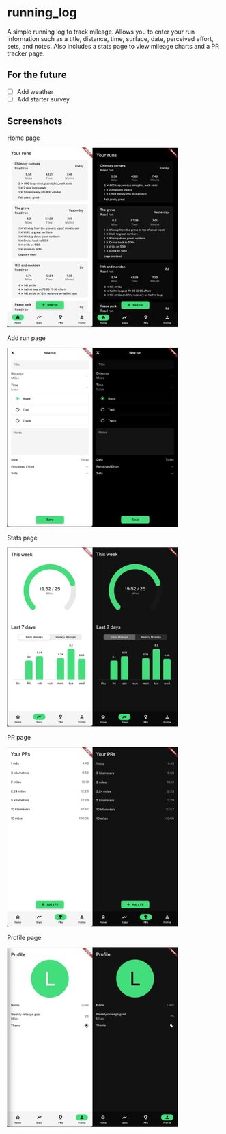 # running_log

A simple running log to track mileage. Allows you to enter your run information such as a title, distance, time, surface, date, perceived effort, sets, and notes. Also includes a stats page to view mileage charts and a PR tracker page.

## For the future
 - [ ] Add weather
 - [ ] Add starter survey

## Screenshots
Home page

<img src="assets/screenshots/home_page_light.png" alt="home page light" width="200"/><img src="assets/screenshots/home_page_dark.png" alt="home page dark" width="200"/>


Add run page

<img src="assets/screenshots/add_run_page_light.png" alt="add run page light" width="200"/><img src="assets/screenshots/add_run_page_dark.png" alt="add run page dark" width="200"/>


Stats page

<img src="assets/screenshots/stats_page_light.png" alt="stats page light" width="200"/><img src="assets/screenshots/stats_page_dark.png" alt="stats page dark" width="200"/>


PR page

<img src="assets/screenshots/pr_page_light.png" alt="pr page light" width="200"/><img src="assets/screenshots/pr_page_dark.png" alt="pr page dark" width="200"/>


Profile page

<img src="assets/screenshots/profile_page_light.png" alt="profile page light" width="200"/><img src="assets/screenshots/profile_page_dark.png" alt="profile page dark" width="200"/>